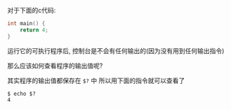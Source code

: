 对于下面的c代码:
```c
int main() {
	return 4;
}
```
运行它的可执行程序后, 控制台是不会有任何输出的(因为没有用到任何输出指令)


那么应该如何查看程序的输出值呢?

其实程序的输出值都保存在 `$?` 中
所以用下面的指令就可以查看了
```shell
$ echo $?
4
```
